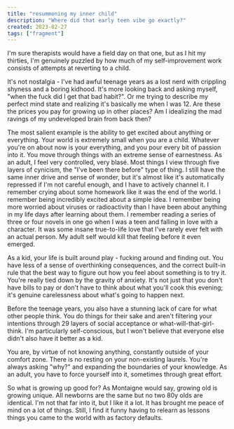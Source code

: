 ```yaml
---
title: "resummoning my inner child"
description: "Where did that early teen vibe go exactly?"
created: 2023-02-27
tags: ["fragment"]
---
```

I'm sure therapists would have a field day on that one, but as I hit my thirties, I'm genuinely puzzled by how much of my self-improvement work consists of attempts at reverting to a child. 

It's not nostalgia - I've had awful teenage years as a lost nerd with crippling shyness and a boring kidhood. It's more looking back and asking myself, "when the fuck did I get that bad habit?". Or me trying to describe my perfect mind state and realizing it's basically me when I was 12. Are these the prices you pay for growing up in other places? Am I idealizing the mad ravings of my undeveloped brain from back then? 

The most salient example is the ability to get excited about anything or everything. Your world is extremely small when you are a child. Whatever you're on about now is your everything, and you pour every bit of passion into it. You move through things with an extreme sense of earnestness. As an adult, I feel very controlled, very blasé. Most things I view through five layers of cynicism, the "I've been there before" type of thing. I still have the same inner drive and sense of wonder, but it's almost like it's automatically repressed if I'm not careful enough, and I have to actively channel it. 
I remember crying about some homework like it was the end of the world. I remember being incredibly excited about a simple idea. I remember being more worried about viruses or radioactivity than I have been about anything in my life days after learning about them. I remember reading a series of three or four novels in one go when I was a teen and falling in love with a character. It was some insane true-to-life love that I've rarely ever felt with an actual person. My adult self would kill that feeling before it even emerged. 

As a kid, your life is built around play - fucking around and finding out. You have less of a sense of overthinking consequences, and the correct built-in rule that the best way to figure out how you feel about something is to try it. You're really tied down by the gravity of anxiety. It's not just that you don't have bills to pay or don't have to think about what you'll cook this evening; it's genuine carelessness about what's going to happen next. 

Before the teenage years, you also have a stunning lack of care for what other people think. You do things for their sake and aren't filtering your intentions through 29 layers of social acceptance or what-will-that-girl-think. I'm particularly self-conscious, but I won't believe that everyone else didn't also have it better as a kid. 

You are, by virtue of not knowing anything, constantly outside of your comfort zone. There is no resting on your non-existing laurels. You're always asking "why?" and expanding the boundaries of your knowledge. As an adult, you have to force yourself into it, sometimes through great effort. 

So what is growing up good for? As Montaigne would say, growing old is growing unique. All newborns are the same but no two 80y olds are identical. I'm not that far into it, but I like it a lot. It has brought me peace of mind on a lot of things. Still, I find it funny having to relearn as lessons things you came to the world with as factory defaults.  
